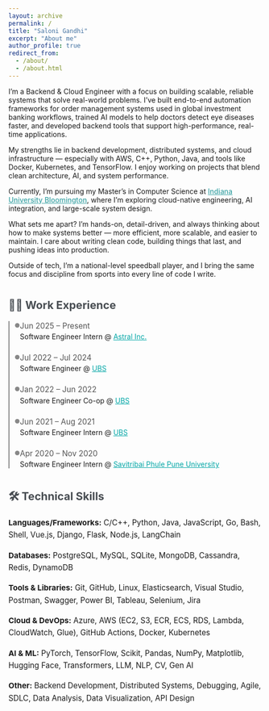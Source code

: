 ```yaml
---
layout: archive
permalink: /
title: "Saloni Gandhi"
excerpt: "About me"
author_profile: true
redirect_from:
  - /about/
  - /about.html
---
```


<style>
:root {
  --link-color: #00a6a6;
  --line-gray: #888;
}

/* Shared heading style */
.section-title {
  font-size: 1.35rem;
  font-weight: 700;
  color: #484D52;
  margin-top: 2.5rem;
  margin-bottom: 1.2rem;
  display: flex;
  align-items: center;
  gap: 0.5rem;
}

/* Timeline line and dots */
.timeline {
  border-left: 2.5px solid var(--line-gray);
  padding-left: 1.3rem;
  margin-bottom: 2rem;
}
.timeline-entry {
  position: relative;
  margin-bottom: 1.5rem;
}
.timeline-entry::before {
  content: '';
  position: absolute;
  left: -10px;
  top: 4px;
  width: 9px;
  height: 9px;
  background: var(--line-gray);
  border-radius: 50%;
}
.timeline-entry span {
  display: block;
  font-size: 0.95rem;
  color: #555;
  margin-bottom: 0.2rem;
}
.timeline-entry a {
  color: var(--link-color);
  text-decoration: underline;
}

/* Skills styling */
.skills-block {
  margin-bottom: 1rem;
  font-size: 0.95rem;
  line-height: 1.6;
}
</style>

<p>
I’m a Backend & Cloud Engineer with a focus on building scalable, reliable systems that solve real-world problems. I’ve built end-to-end automation frameworks for order management systems used in global investment banking workflows, trained AI models to help doctors detect eye diseases faster, and developed backend tools that support high-performance, real-time applications.
</p>

<p>
My strengths lie in backend development, distributed systems, and cloud infrastructure — especially with AWS, C++, Python, Java, and tools like Docker, Kubernetes, and TensorFlow. I enjoy working on projects that blend clean architecture, AI, and system performance. 
</p>

<p>
Currently, I’m pursuing my Master’s in Computer Science at <a href="https://bloomington.iu.edu" target="_blank" style="color: #3BA3A5; font-weight: 500;">Indiana University Bloomington</a>, where I’m exploring cloud-native engineering, AI integration, and large-scale system design.
</p>

<p>
What sets me apart? I’m hands-on, detail-driven, and always thinking about how to make systems better — more efficient, more scalable, and easier to maintain. I care about writing clean code, building things that last, and pushing ideas into production.
</p>

<p>
Outside of tech, I’m a national-level speedball player, and I bring the same focus and discipline from sports into every line of code I write.
</p>

<!-- Work Experience Section -->
<h2 class="section-title">🧑‍💻 Work Experience</h2>
<div class="timeline">
  <div class="timeline-entry">
    <span>Jun 2025 – Present</span>
    <div>Software Engineer Intern @ <a href="https://astral.trading" target="_blank">Astral Inc.</a></div>
  </div>
  <div class="timeline-entry">
    <span>Jul 2022 – Jul 2024</span>
    <div>Software Engineer @ <a href="https://www.ubs.com/global/en.html" target="_blank">UBS</a></div>
  </div>
  <div class="timeline-entry">
    <span>Jan 2022 – Jun 2022</span>
    <div>Software Engineer Co-op @ <a href="https://www.ubs.com/global/en.html" target="_blank">UBS</a></div>
  </div>
  <div class="timeline-entry">
    <span>Jun 2021 – Aug 2021</span>
    <div>Software Engineer Intern @ <a href="https://www.ubs.com/global/en.html" target="_blank">UBS</a></div>
  </div>
  <div class="timeline-entry">
    <span>Apr 2020 – Nov 2020</span>
    <div>Software Engineer Intern @ <a href="http://www.unipune.ac.in/" target="_blank">Savitribai Phule Pune University</a></div>
  </div>
</div>

<!-- Technical Skills -->
<h2 class="section-title">🛠️ Technical Skills</h2>
<div class="skills-block"><strong>Languages/Frameworks:</strong> C/C++, Python, Java, JavaScript, Go, Bash, Shell, Vue.js, Django, Flask, Node.js, LangChain</div>
<div class="skills-block"><strong>Databases:</strong> PostgreSQL, MySQL, SQLite, MongoDB, Cassandra, Redis, DynamoDB</div>
<div class="skills-block"><strong>Tools & Libraries:</strong> Git, GitHub, Linux, Elasticsearch, Visual Studio, Postman, Swagger, Power BI, Tableau, Selenium, Jira</div>
<div class="skills-block"><strong>Cloud & DevOps:</strong> Azure, AWS (EC2, S3, ECR, ECS, RDS, Lambda, CloudWatch, Glue), GitHub Actions, Docker, Kubernetes</div>
<div class="skills-block"><strong>AI & ML:</strong> PyTorch, TensorFlow, Scikit, Pandas, NumPy, Matplotlib, Hugging Face, Transformers, LLM, NLP, CV, Gen AI</div>
<div class="skills-block"><strong>Other:</strong> Backend Development, Distributed Systems, Debugging, Agile, SDLC, Data Analysis, Data Visualization, API Design</div>
